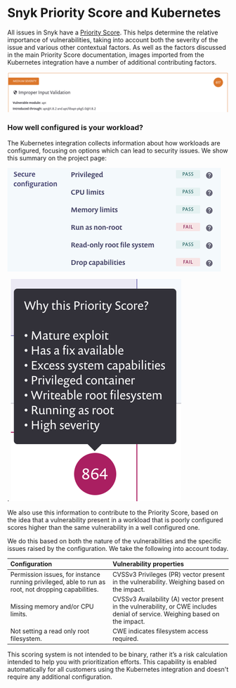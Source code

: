 # Snyk Priority Score and Kubernetes

All issues in Snyk have a [Priority Score](https://support.snyk.io/hc/en-us/articles/360009884837). This helps determine the relative importance of vulnerabilities, taking into account both the severity of the issue and various other contextual factors. As well as the factors discussed in the main Priority Score documentation, images imported from the Kubernetes integration have a number of additional contributing factors.

![](../../../.gitbook/assets/screenshot_2020-06-23_at_09.09.52.png)


### How well configured is your workload?

The Kubernetes integration collects information about how workloads are configured, focusing on options which can lead to security issues. We show this summary on the project page:

![screenshot\_2020-06-23\_at\_09.10.39.png](../../../.gitbook/assets/screenshot_2020-06-23_at_09.10.39.png)

.    ![image-1.png](../../../.gitbook/assets/image-1.png)


We also use this information to contribute to the Priority Score, based on the idea that a vulnerability present in a workload that is poorly configured scores higher than the same vulnerability in a well configured one.

We do this based on both the nature of the vulnerabilities and the specific issues raised by the configuration. We take the following into account today.

| **Configuration** | **Vulnerability properties** |
| :--- | :--- |
| Permission issues, for instance running privileged, able to run as root, not dropping capabilities. | CVSSv3 Privileges \(PR\) vector present in the vulnerability. Weighing based on the impact. |
| Missing memory and/or CPU limits. | CVSSv3 Availability \(A\) vector present in the vulnerability, or CWE includes denial of service. Weighing based on the impact. |
| Not setting a read only root filesystem. | CWE indicates filesystem access required. |

This scoring system is not intended to be binary, rather it’s a risk calculation intended to help you with prioritization efforts. This capability is enabled automatically for all customers using the Kubernetes integration and doesn't require any additional configuration.

